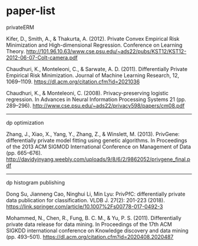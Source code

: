 # paper-list

privateERM

Kifer, D., Smith, A., & Thakurta, A. (2012). Private Convex Empirical Risk Minimization and High-dimensional Regression. Conference on Learning Theory.
http://101.96.10.63/www.cse.psu.edu/~ads22/pubs/KST12/KST12-2012-06-07-Colt-camera.pdf

Chaudhuri, K., Monteleoni, C., & Sarwate, A. D. (2011). Differentially Private Empirical Risk Minimization. Journal of Machine Learning Research, 12, 1069–1109.
https://dl.acm.org/citation.cfm?id=2021036

Chaudhuri, K., & Monteleoni, C. (2008). Privacy-preserving logistic regression. In Advances in Neural Information Processing Systems 21 (pp. 289–296).
http://www.cse.psu.edu/~ads22/privacy598/papers/cm08.pdf


---

dp optimization

Zhang, J., Xiao, X., Yang, Y., Zhang, Z., & Winslett, M. (2013). PrivGene: differentially private model fitting using genetic algorithms. In Proceedings of the 2013 ACM SIGMOD International Conference on Management of Data (pp. 665–676).
http://davidyinyang.weebly.com/uploads/9/8/6/2/9862052/privgene_final.pdf


---

dp histogram publishing

Dong Su, Jianneng Cao, Ninghui Li, Min Lyu: PrivPfC: differentially private data publication for classification. VLDB J. 27(2): 201-223 (2018).
https://link.springer.com/article/10.1007%2Fs00778-017-0492-3

Mohammed, N., Chen, R., Fung, B. C. M., & Yu, P. S. (2011). Differentially private data release for data mining. In Proceedings of the 17th ACM SIGKDD international conference on Knowledge discovery and data mining (pp. 493–501).
https://dl.acm.org/citation.cfm?id=2020408.2020487


